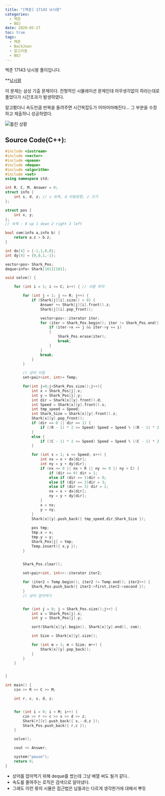```yaml
---
title: "[백준] 17143 낚시왕"
categories: 
  - 백준
  - BOJ
date: 2020-05-27
toc: true
tags: 
  - 백준
  - BackJoon
  - 알고리즘
  - BOJ
---
```


백준 17143 낚시왕 풀이입니다.<br/>

**[낚시왕](https://www.acmicpc.net/problem/17143)

이 문제는 삼성 기출 문제이다. 전형적인 시뮬레이션 문제인데 아무생각없이 하라는대로 풀었다가 시간초과가 발생하였다. 

알고봤더니 속도만큼 반복을 돌려주면 시간복잡도가 어마어마해진다... 그 부분을 수정하고 제출하니 성공하였다. 


![틀린 상황](https://user-images.githubusercontent.com/37646197/83205187-e05c7000-a188-11ea-8d5e-e7c7a0d7ecdd.png)



Source Code(C++): 
------

```cpp
#include <iostream>
#include <vector>
#include <queue>
#include <deque>
#include <algorithm>
#include <set>
using namespace std;

int R, C, M, Answer = 0;
struct info {
	int s, d, z; // s 속력, d 이동방향, z 크기
};

struct pos {
	int x, y;
};
// 속력 : 0 up 1 down 2 right 3 left

bool com(info a,info b) {
	return a.z > b.z;
}

int dx[4] = {-1,1,0,0};
int dy[4] = {0,0,1,-1};

vector<pos> Shark_Pos;
deque<info> Shark[101][101];

void solve() {

	for (int i = 1; i <= C; i++) { // 사람 위치

		for (int j = 1; j <= R; j++) {
			if (Shark[j][i].size() > 0) {
				Answer += Shark[j][i].front().z;
				Shark[j][i].pop_front();

				vector<pos>::iterator iter;
				for (iter = Shark_Pos.begin(); iter != Shark_Pos.end(); iter++) {
					if (iter->x == j && iter->y == i)
					{
						Shark_Pos.erase(iter);
						break;
					}
				}
				break;
			}
		}

		// 상어 이동
		set<pair<int, int>> Temp;

		for(int j=0;j<Shark_Pos.size();j++){
			int x = Shark_Pos[j].x;
			int y = Shark_Pos[j].y;
			int dir = Shark[x][y].front().d;
			int Speed = Shark[x][y].front().s;
			int tmp_speed = Speed;
			int Shark_Size = Shark[x][y].front().z;
			Shark[x][y].pop_front();
			if (dir == 0 || dir == 1) {
				if ((R - 1) * 2 <= Speed) Speed = Speed % ((R - 1) * 2);
			}
			else {
				if ((C - 1) * 2 <= Speed) Speed = Speed % ((C - 1) * 2);
			}

			for (int s = 1; s <= Speed; s++) {
				int nx = x + dx[dir];
				int ny = y + dy[dir];
				if (nx <= 0 || nx > R || ny <= 0 || ny > C) {
					if (dir == 0) dir = 1;
					else if (dir == 1)dir = 0;
					else if (dir == 2)dir = 3;
					else if (dir == 3) dir = 2;
					nx = x + dx[dir];
					ny = y + dy[dir];
				}
				x = nx;
				y = ny;
			}
			Shark[x][y].push_back({ tmp_speed,dir,Shark_Size });
			
			pos tmp;
			tmp.x = x;
			tmp.y = y;
			Shark_Pos[j] = tmp;
			Temp.insert({ x,y });
		}

		
		Shark_Pos.clear();

		set<pair<int, int>>::iterator iter2;

		for (iter2 = Temp.begin(); iter2 != Temp.end(); iter2++) {
			Shark_Pos.push_back({ iter2->first,iter2->second });
		}
		// 상어 잡아먹기


		for (int j = 0; j < Shark_Pos.size();j++) {
			int x = Shark_Pos[j].x;
			int y = Shark_Pos[j].y;

			sort(Shark[x][y].begin(), Shark[x][y].end(), com);

			int Size = Shark[x][y].size();

			for (int m = 1; m < Size; m++) {
				Shark[x][y].pop_back();
			}
		}
	}


}

int main() {
	cin >> R >> C >> M;

	int r, c, s, d, z;


	for (int i = 0; i < M; i++) {
		cin >> r >> c >> s >> d >> z;
		Shark[r][c].push_back({ s,--d,z });
		Shark_Pos.push_back({ r,c });
	}

	solve();

	cout << Answer;

	system("pause");
	return 0;
}

```

- 상어를 잡아먹기 위해 deque를 썼는데 그냥 배열 써도 될거 같다.. 
- 속도를 줄여주는 로직은 검색으로 알아냈다. 
- 그래도 이런 류의 시뮬은 접근법은 남들과는 다르게 생각한거에 대해서 뿌듯
